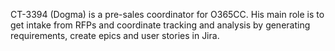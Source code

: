 CT-3394 (Dogma) is a pre-sales coordinator for O365CC. His main role is to get intake from RFPs and coordinate tracking and analysis by generating requirements, create epics and user stories in Jira.
